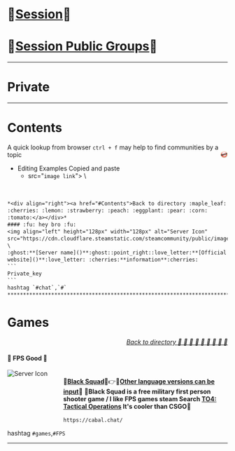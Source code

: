 # **:tropical_drink:[Session](https://github.com/oxen-io):tropical_drink:**
# **:lemon:[Session Public Groups](/README.md):lemon:**  
***
# Private
***
# Contents
A quick lookup from browser `ctrl + f` may help to find communities by a topic
[<img align="right" width="16" height="16" src="button/up_button.jpg" alt="Back to top">](#contents)

* Editing Examples Copied and paste
  * src="`image link`"> \

````


*<div align="right"><a href="#Contents">Back to directory :maple_leaf: :cherries: :lemon: :strawberry: :peach: :eggplant: :pear: :corn: :tomato:</a></div>*
#### :fu: hey bro :fu:
<img align="left" height="128px" width="128px" alt="Server Icon" src="https://cdn.cloudflare.steamstatic.com/steamcommunity/public/images/clans/28770675/708652156e77d6b9fa8c451b9600966d82048ce7.png"> \
:ghost:**[Server name]()**:ghost::point_right::love_letter:**[Official website]()**:love_letter: :cherries:**information**:cherries:
```
Private_key
```
hashtag `#chat`,`#`
***********************************************************************************************************************************************************************

````
#

# Games #

*<div align="right"><a href="#Contents">Back to directory :maple_leaf: :cherries: :lemon: :strawberry: :peach: :eggplant: :pear: :corn: :tomato:</a></div>*
#### :fu:	FPS Good :fu:	
<img align="left" height="128px" width="128px" alt="Server Icon" src="https://media.st.dl.eccdnx.com/steam/apps/550650/header.jpg"> \
:ghost:**[Black Squad](https://store.steampowered.com/app/550650/)**:ghost::point_right::love_letter:**[Other language versions can be input](https://vfun.valofe.com/home)**:love_letter:	 :cherries:**Black Squad is a free military first person shooter game / I like FPS games steam Search [TO4: Tactical Operations](https://store.steampowered.com/app/690980) It's cooler than CSGO**:cherries: 
``` 
https://cabal.chat/
```
hashtag `#games`,`#FPS`
***********************************************************************************************************************************************************************



